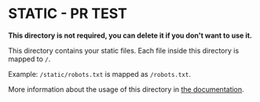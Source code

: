 # STATIC - PR TEST

**This directory is not required, you can delete it if you don't want to use it.**

This directory contains your static files.
Each file inside this directory is mapped to `/`.

Example: `/static/robots.txt` is mapped as `/robots.txt`.

More information about the usage of this directory in [the documentation](https://nuxtjs.org/guide/assets#static).
